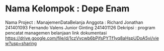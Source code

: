 # Nama Kelompok : Depe Enam
Nama Project : ManajemenDataBelanja
Anggota :
Richard Jonathan 241401093
Fernando Valens Junior Ginting 241401126
Dekripsi : program pencatat managemen belanjaan
link dokumentasi
https://drive.google.com/file/d/1czVvcwb6bPjfsPYTf1yq8aHspUDoA5vi/view?usp=sharing
